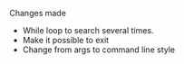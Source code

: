 Changes made

- While loop to search several times.
- Make it possible to exit
- Change from args to command line style
